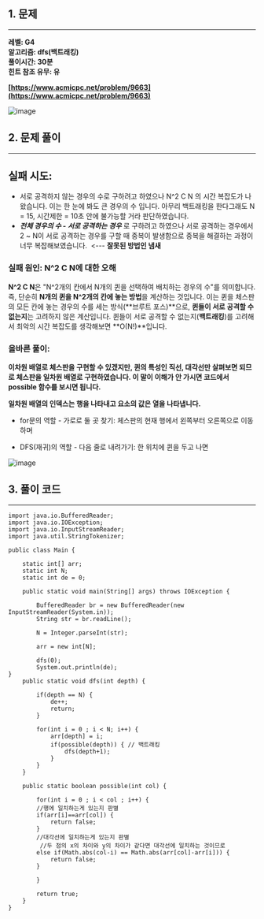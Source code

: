 ## **1\. 문제**

---

**레벨: G4  
알고리즘: dfs(백트래킹)**  
**풀이시간: 30분  
힌트 참조 유무: 유**

**[https://www.acmicpc.net/problem/9663](https://www.acmicpc.net/problem/9663)**

![image](https://github.com/user-attachments/assets/9651e83f-5caa-490e-a45a-090f11c052cd)

## **2\. 문제 풀이**

---

## **실패 시도:**

-   서로 공격하지 않는 경우의 수로 구하려고 하였으나 N^2 C N 의 시간 복잡도가 나왔습니다. 이는 한 눈에 봐도 큰 경우의 수 입니다. 아무리 백트래킹을 한다그래도 N = 15, 시간제한 = 10초 안에 불가능할 거라 판단하였습니다.
-   **_전체 경우의 수 - 서로 공격하는 경우_** 로 구하려고 하였으나 서로 공격하는 경우에서 2 ~ N이 서로 공격하는 경우를 구할 때 중복이 발생함으로 중복을 해결하는 과정이 너무 복잡해보였습니다.  <--- **잘못된 방법인 냄새**

### **실패 원인: N^2 C N에 대한 오해**

**N^2 C N**은 "N^2개의 칸에서 N개의 퀸을 선택하여 배치하는 경우의 수"를 의미합니다. 즉, 단순히 **N개의 퀸을 N^2개의 칸에 놓는 방법**을 계산하는 것입니다. 이는 퀸을 체스판의 모든 칸에 놓는 경우의 수를 세는 방식(**브루트 포스)**으로, **퀸들이 서로 공격할 수 없는지**는 고려하지 않은 계산입니다. 퀸들이 서로 공격할 수 없는지(**백트래킹**)를 고려해서 최악의 시간 복잡도를 생각해보면 **O(N!)**입니다.

### **올바른 풀이:**

**이차원 배열로 체스판을 구현할 수 있겠지만, 퀸의 특성인 직선, 대각선만 살펴보면 되므로 체스판을 일차원 배열로 구현하였습니다. 이 말이 이해가 안 가시면 코드에서 possible 함수를 보시면 됩니다.**

**일차원 배열의 인덱스는 행을 나타내고 요소의 값은 열을 나타냅니다.**

- for문의 역할 - 가로로 둘 곳 찾기:
체스판의 현재 행에서 왼쪽부터 오른쪽으로 이동하며

- DFS(재귀)의 역할 - 다음 줄로 내려가기:
한 위치에 퀸을 두고 나면

![image](https://github.com/user-attachments/assets/af52e055-2edd-4639-b81b-1ab9df6b565f)


## **3\. 풀이 코드**

---

```
import java.io.BufferedReader;
import java.io.IOException;
import java.io.InputStreamReader;
import java.util.StringTokenizer;

public class Main {

	static int[] arr;
	static int N;
	static int de = 0;
	
	public static void main(String[] args) throws IOException {
		
		BufferedReader br = new BufferedReader(new InputStreamReader(System.in));
		String str = br.readLine();
		
		N = Integer.parseInt(str);
		
		arr = new int[N];
		
		dfs(0);
		System.out.println(de);
}
	public static void dfs(int depth) {
		
		if(depth == N) {
			de++;
			return;
		}
		
		for(int i = 0 ; i < N; i++) {
			arr[depth] = i;
			if(possible(depth)) { // 백트래킹
				dfs(depth+1);
			}
		}	
	}
	
	public static boolean possible(int col) {
		
		for(int i = 0 ; i < col ; i++) {
		//행에 일치하는게 있는지 판별
		if(arr[i]==arr[col]) {
			return false;
		}
		//대각선에 일치하는게 있는지 판별
         //두 점의 x의 차이와 y의 차이가 같다면 대각선에 일치하는 것이므로
		else if(Math.abs(col-i) == Math.abs(arr[col]-arr[i])) {
			return false;
		}
			
		}
		
		return true;
	}
}
```
